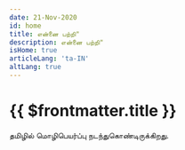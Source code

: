 ```yaml
---
date: 21-Nov-2020
id: home
title: என்னை பற்றி"
description: என்னை பற்றி"
isHome: true
articleLang: 'ta-IN'
altLang: true
---
```


# {{ $frontmatter.title }}

தமிழில் மொழிபெயர்ப்பு நடந்துகொண்டிருக்கிறது.

